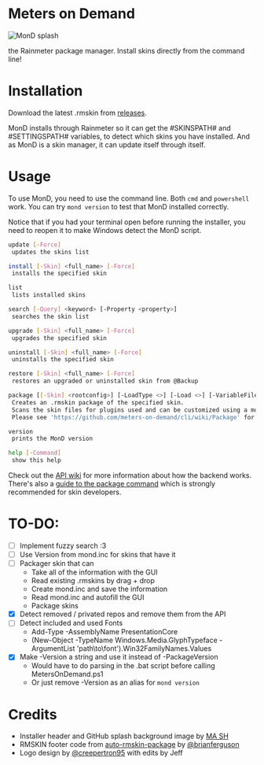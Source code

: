 # Meters on Demand

![MonD splash](https://repository-images.githubusercontent.com/601636170/25834e41-d86e-4f2a-809c-441ab80c2a8a)

the Rainmeter package manager. Install skins directly from the command line!

# Installation

Download the latest .rmskin from [releases](https://github.com/meters-on-demand/cli/releases).

MonD installs through Rainmeter so it can get the #SKINSPATH# and #SETTINGSPATH# variables, to detect which skins you have installed. And as MonD is a skin manager, it can update itself through itself.

# Usage

To use MonD, you need to use the command line. Both `cmd` and `powershell` work. You can try `mond version` to test that MonD installed correctly.

Notice that if you had your terminal open before running the installer, you need to reopen it to make Windows detect the MonD script.

```sh
update [-Force]
 updates the skins list

install [-Skin] <full_name> [-Force]
 installs the specified skin

list
 lists installed skins

search [-Query] <keyword> [-Property <property>]
 searches the skin list

upgrade [-Skin] <full_name> [-Force]
 upgrades the specified skin

uninstall [-Skin] <full_name> [-Force]
 uninstalls the specified skin

restore [-Skin] <full_name> [-Force]
 restores an upgraded or uninstalled skin from @Backup

package [[-Skin] <rootconfig>] [-LoadType <>] [-Load <>] [-VariableFiles <>] [-MinimumRainmeter <>] [-MinimumWindows <>] [-Author <>] [-HeaderImage <>] [-PackageVersion <>]
 Creates an .rmskin package of the specified skin.
 Scans the skin files for plugins used and can be customized using a mond.inc configuration file.
 Please see 'https://github.com/meters-on-demand/cli/wiki/Package' for further documentation.

version
 prints the MonD version

help [-Command]
 show this help
```

Check out the [API wiki](https://github.com/meters-on-demand/mond-api/wiki) for more information about how the backend works. There's also a [guide to the package command](https://github.com/meters-on-demand/cli/wiki/Package) which is strongly recommended for skin developers.

# TO-DO:

- [ ] Implement fuzzy search :3
- [ ] Use Version from mond.inc for skins that have it
- [ ] Packager skin that can
  - Take all of the information with the GUI
  - Read existing .rmskins by drag + drop
  - Create mond.inc and save the information
  - Read mond.inc and autofill the GUI
  - Package skins
- [x] Detect removed / privated repos and remove them from the API
- [ ] Detect included and used Fonts
  - Add-Type -AssemblyName PresentationCore
  - (New-Object -TypeName Windows.Media.GlyphTypeface -ArgumentList 'path\to\font').Win32FamilyNames.Values
- [x] Make -Version a string and use it instead of -PackageVersion
  - Would have to do parsing in the .bat script before calling MetersOnDemand.ps1
  - Or just remove -Version as an alias for `mond version`

# Credits

- Installer header and GitHub splash background image by [MA SH](https://www.artstation.com/artwork/L36yml)
- RMSKIN footer code from [auto-rmskin-package](https://github.com/brianferguson/auto-rmskin-package/blob/master/.github/workflows/release.yml) by [@brianferguson](https://github.com/brianferguson)
- Logo design by [@creepertron95](https://github.com/creepertron95) with edits by Jeff
